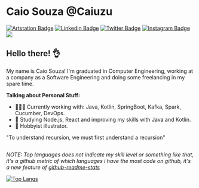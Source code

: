 # Caio Souza @Caiuzu

[![Artstation Badge](https://img.shields.io/badge/-Artstation-black?style=flat&logo=Artstation&logoColor=blue)](https://www.artstation.com/caiuzu)
[![Linkedin Badge](https://img.shields.io/badge/-LinkedIn-blue?style=flat&logo=LinkedIn&logoColor=white)](https://www.linkedin.com/)
[![Twitter Badge](https://img.shields.io/badge/-Twitter-1ca0f1?style=flat&logo=Twitter&logoColor=white)](https://twitter.com/)
[![Instagram Badge](https://img.shields.io/badge/-Instagram-C13584?style=flat&logo=Instagram&logoColor=white)](https://www.instagram.com/)
![](https://komarev.com/ghpvc/?username=caiuzu&label=Profile+Views&style=flat&color=gray)


## Hello there! 👌

My name is Caio Souza! I'm graduated in Computer Engineering, working at a company as a Software Engineering and doing some freelancing in my spare time.

**Talking about Personal Stuff:**
- 👨🏻‍💻 Currently working with: Java, Kotlin, SpringBoot, Kafka, Spark, Cucumber, DevOps.
- 📖 Studying Node.js, React and improving my skills with Java and Kotlin. 
- 🎨 Hobbyist illustrator.

"To understand recursion, we must first understand a recursion" 

##
*NOTE: Top languages does not indicate my skill level or something like that, it's a github metric of which languages i have the most code on github, it's a new feature of [github-readme-stats](https://github.com/anuraghazra/github-readme-stats)*

[![Top Langs](https://github-readme-stats.vercel.app/api/top-langs/?username=caiuzu&layout=compact)](https://github.com/anuraghazra/github-readme-stats)
